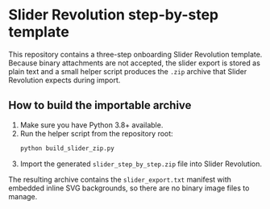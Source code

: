 # Slider Revolution step-by-step template

This repository contains a three-step onboarding Slider Revolution template.
Because binary attachments are not accepted, the slider export is stored as plain
text and a small helper script produces the `.zip` archive that Slider Revolution
expects during import.

## How to build the importable archive

1. Make sure you have Python 3.8+ available.
2. Run the helper script from the repository root:
   ```bash
   python build_slider_zip.py
   ```
3. Import the generated `slider_step_by_step.zip` file into Slider Revolution.

The resulting archive contains the `slider_export.txt` manifest with embedded
inline SVG backgrounds, so there are no binary image files to manage.
